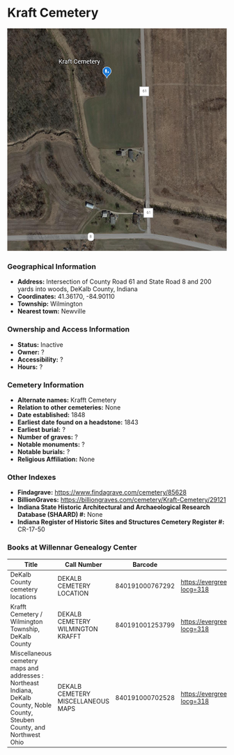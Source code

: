 # Kraft Cemetery

![Kraft Cemetery on Google Earth](https://github.com/FyoAtEPL/DeKalbCemeteries/blob/main/images/mapImages/KraftEarth.png "Kraft Cemetery on Google Earth")

### Geographical Information
- **Address:**  Intersection of County Road 61 and State Road 8 and 200 yards into woods, DeKalb County, Indiana
- **Coordinates:** 41.36170, -84.90110
- **Township:** Wilmington
- **Nearest town:** Newville

### Ownership and Access Information
- **Status:** Inactive
- **Owner:** ?
- **Accessibility:** ?
- **Hours:** ?

### Cemetery Information
- **Alternate names:** Krafft Cemetery
- **Relation to other cemeteries:** None
- **Date established:** 1848
- **Earliest date found on a headstone:** 1843
- **Earliest burial:** ?
- **Number of graves:** ?
- **Notable monuments:** ?
- **Notable burials:** ?
- **Religious Affiliation:** None

### Other Indexes
- **Findagrave:** https://www.findagrave.com/cemetery/85628 
- **BillionGraves:** https://billiongraves.com/cemetery/Kraft-Cemetery/29121
- **Indiana State Historic Architectural and Archaeological Research Database (SHAARD) #:** None
- **Indiana Register of Historic Sites and Structures Cemetery Register #:** CR-17-50


### Books at Willennar Genealogy Center
| Title | Call Number | Barcode | Evergreen Record |
| ------------ | ------------ | ------------ | ------------ |
| DeKalb County cemetery locations | DEKALB CEMETERY LOCATION | 840191000767292 | https://evergreen.lib.in.us/eg/opac/record/20670319?locg=318 |
| Krafft Cemetery / Wilmington Township, DeKalb County | DEKALB CEMETERY WILMINGTON KRAFFT | 840191001253799 | https://evergreen.lib.in.us/eg/opac/record/20708503?locg=318 |
| Miscellaneous cemetery maps and addresses : Northeast Indiana, DeKalb County, Noble County, Steuben County, and Northwest Ohio | DEKALB CEMETERY MISCELLANEOUS MAPS | 840191000702528 | https://evergreen.lib.in.us/eg/opac/record/20673421?locg=318 |
